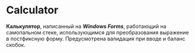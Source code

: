# Calculator
**Калькулятор**, написанный на ***Windows Forms***, работающий на самопальном стеке, использующимся для преобразования выражение в постфиксную форму. 
Предусмотрена валидация при вводе и баланс скобок.

